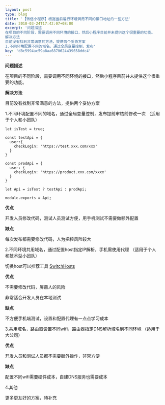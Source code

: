 ```yaml
---  
layout: post  
type: blog  
title: '【微信小程序】根据当前运行环境调用不同的接口地址的一些方法'  
date: 2018-03-24T17:42:07+08:00  
excerpt: '问题描述
在项目的不同阶段，需要调用不同环境的接口，然后小程序目前并未提供这个很重要的功能。
解决方法
目前没有找到非常满意的方法，提供两个妥协方案
1.不同环境配置不同的域名，通过全局变量控制，发布'  
key: 'd8c5994ac59a8aa6870624439658ddc4'  
---  
```


**问题描述**

在项目的不同阶段，需要调用不同环境的接口，然后小程序目前并未提供这个很重要的功能。

**解决方法**

目前没有找到非常满意的方法，提供两个妥协方案

1.不同环境配置不同的域名，通过全局变量控制，发布提前审核前修改一次 （适用于个人和小团队）

```
let isTest = true;

const testApi = {
  user:{
    checkLogin: 'https://test.xxx.com/xxx'
  }
}

const prodApi = {
  user: {
    checkLogin: 'https://product.xxx.com/xxxx'
  }
}

let Api = isTest ? testApi : prodApi;

module.exports = Api;
```

**优点**

开发人员修改代码，测试人员测试方便，用手机测试不需要做额外配置

**缺点**

每次发布都需要修改代码，人为把控风险较大

2.不同环境共用域名，通过配置host指定IP解析，手机需使用代理 （适用于个人和技术型小团队）

切换host可以推荐工具 [SwitchHosts](https://github.com/oldj/SwitchHosts)

**优点**

不需要修改代码，屏蔽人的风险

非常适合开发人员在本地测试

**缺点**

不方便手机端测试，设置和配置代理有一点点学习成本

3.共用域名，路由器设置不同wifi，路由器指定DNS解析域名到不同环境 （适用于大公司）

**优点**

开发人员和测试人员都不需要额外操作，非常方便

**缺点**

配置不同wifi需要硬件成本，自建DNS服务也需要成本

4.其他

更多更友好的方案，待补充